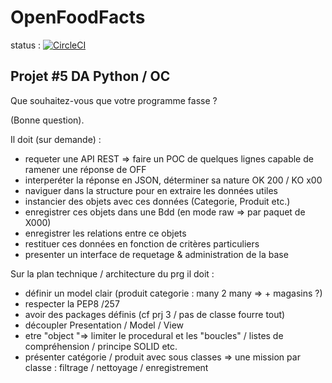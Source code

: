 # OpenFoodFacts

status : [![CircleCI](https://circleci.com/gh/jean-charles-gibier/OpenFoodFacts.svg?style=shield)](https://app.circleci.com/pipelines/github/jean-charles-gibier/OpenFoodFacts)

## Projet #5 DA Python / OC
 Que souhaitez-vous que votre programme fasse ?

(Bonne question).

Il doit (sur demande) :
- requeter une API REST => faire un POC de quelques lignes capable de ramener une réponse de OFF
- interperéter la réponse en JSON, déterminer sa nature OK 200 / KO x00
- naviguer dans la structure pour en extraire les données utiles
- instancier des objets avec ces données (Categorie, Produit etc.)
- enregistrer ces objets dans une Bdd (en mode raw => par paquet de X000)
- enregistrer les relations entre ce objets
- restituer ces données en fonction de critères particuliers
- presenter un interface de requetage & administration de la base 

Sur la plan technique / architecture du prg il doit :
- définir un model clair (produit categorie : many 2 many  => + magasins ?) 
- respecter la PEP8 /257
- avoir des packages définis (cf prj 3 / pas de classe fourre tout)
- découpler Presentation  / Model / View 
- etre "object "=> limiter le procedural et les "boucles" / listes de compréhension / principe SOLID etc.
- présenter catégorie / produit avec sous classes => une mission par classe : filtrage / nettoyage / enregistrement 
